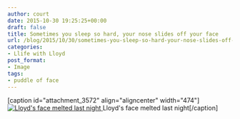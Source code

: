 ```yaml
---
author: court
date: 2015-10-30 19:25:25+00:00
draft: false
title: Sometimes you sleep so hard, your nose slides off your face
url: /blog/2015/10/30/sometimes-you-sleep-so-hard-your-nose-slides-off-your-face/
categories:
- Llife with Lloyd
post_format:
- Image
tags:
- puddle of face
---
```


[caption id="attachment_3572" align="aligncenter" width="474"][![Lloyd's face melted last night](http://www.vallentyne.com/blog/wp-content/uploads/2015/10/WP_20151029_20_10_09_Pro-1024x577.jpg)
](http://www.vallentyne.com/blog/2015/10/30/sometimes-you-sleep-so-hard-your-nose-slides-off-your-face/wp_20151029_20_10_09_pro/) Lloyd's face melted last night[/caption]
